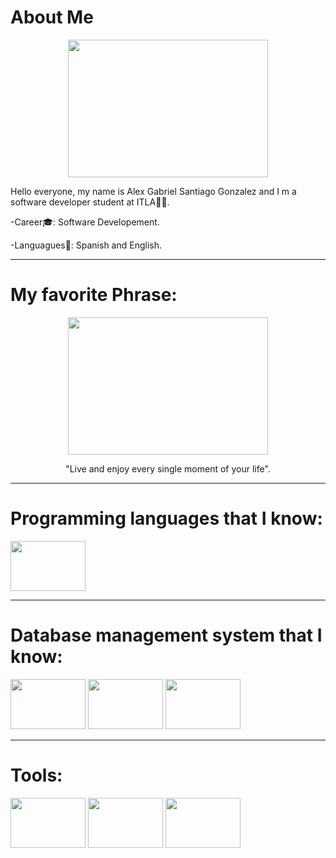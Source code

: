 # About Me

<p align="center">
<img src = https://i.pinimg.com/originals/e4/26/70/e426702edf874b181aced1e2fa5c6cde.gif width= "320" height="220"></img>
</p>

<p>Hello everyone, my name is Alex Gabriel Santiago Gonzalez and I m a software developer student at ITLA👨‍💻.</p>

<p>-Career🎓: Software Developement.</p>
<p>-Languagues📙: Spanish and English.</p>

------------------------------------------
# My favorite Phrase:
<p align="center">
<img src = https://cdn.dribbble.com/users/154752/screenshots/1244719/book.gif width = "320" height = "220"></img>
</p>

<p align = "center">"Live and enjoy every single moment of your life".</p>

----------------------------------------
# Programming languages that I know:

<img src = https://img.olhardigital.com.br/wp-content/uploads/2020/04/20200423030657-1131x450.jpg width = "120" height = "80"></img>

----------------------------------------
# Database management system that I know:

<img src = https://disenowebakus.net/imagenes/articulos/mysql.jpg width = "120" height = "80"></img>
<img src = https://live.mrf.io/statics/i/ps/www.muylinux.com/wp-content/uploads/2018/02/microsoft_sqlserver.png? width = "120" height = "80"></img>
<img src = https://www.adaweb.es/wp-content/uploads/2021/07/postgresql.png width = "120" height = "80"></img>

----------------------------------------
# Tools:

<img src = https://pbs.twimg.com/profile_images/1206618215767584769/zl48EuhC_400x400.jpg width = "120" height = "80"></img>
<img src = https://pbs.twimg.com/profile_images/1206603239791218688/0AwZ0m6W_400x400.jpg width = "120" height = "80"></img>
<img src = https://www.programaenlinea.net/wp-content/uploads/2020/06/visual-studio-code-1170x658-1.png width = "120" height = "80"></img>

